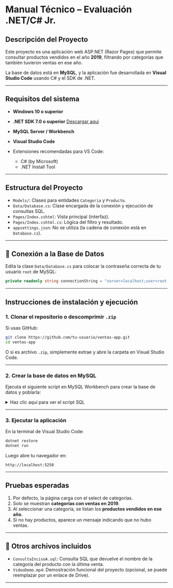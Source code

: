 # Manual Técnico – Evaluación .NET/C# Jr.

## Descripción del Proyecto

Este proyecto es una aplicación web ASP.NET (Razor Pages) que permite consultar productos vendidos en el año **2019**, filtrando por categorías que también tuvieron ventas en ese año.

La base de datos está en **MySQL**, y la aplicación fue desarrollada en **Visual Studio Code** usando C# y el SDK de .NET.

---

## Requisitos del sistema

* **Windows 10 o superior**
* **.NET SDK 7.0 o superior**
  [Descargar aquí](https://dotnet.microsoft.com/en-us/download)
* **MySQL Server / Workbench**
* **Visual Studio Code**
* Extensiones recomendadas para VS Code:

  * C# (by Microsoft)
  * .NET Install Tool

---

## Estructura del Proyecto

* `Models/`: Clases para entidades `Categoria` y `Producto`.
* `Data/Database.cs`: Clase encargada de la conexión y ejecución de consultas SQL.
* `Pages/Index.cshtml`: Vista principal (interfaz).
* `Pages/Index.cshtml.cs`: Lógica del filtro y resultado.
* `appsettings.json`: No se utiliza (la cadena de conexión está en `Database.cs`).

---

## 🔗 Conexión a la Base de Datos

Edita la clase `Data/Database.cs` para colocar la contraseña correcta de tu usuario `root` de MySQL:

```csharp
private readonly string connectionString = "server=localhost;user=root;password=AQUÍ_TU_PASSWORD;database=VentasDB";
```

---

## Instrucciones de instalación y ejecución

### 1. Clonar el repositorio o descomprimir `.zip`

Si usas GitHub:

```bash
git clone https://github.com/tu-usuario/ventas-app.git
cd ventas-app
```

O si es archivo `.zip`, simplemente extrae y abre la carpeta en Visual Studio Code.

---

### 2. Crear la base de datos en MySQL

Ejecuta el siguiente script en MySQL Workbench para crear la base de datos y poblarla:

<details>
<summary>Haz clic aquí para ver el script SQL</summary>

```sql
CREATE DATABASE IF NOT EXISTS VentasDB;
USE VentasDB;

CREATE TABLE Categoria (
    CodigoCategoria INT PRIMARY KEY,
    Nombre VARCHAR(100) NOT NULL
);

CREATE TABLE Producto (
    CodigoProducto INT PRIMARY KEY,
    Nombre VARCHAR(100) NOT NULL,
    CodigoCategoria INT NOT NULL,
    FOREIGN KEY (CodigoCategoria) REFERENCES Categoria(CodigoCategoria)
);

CREATE TABLE Venta (
    CodigoVenta INT PRIMARY KEY,
    Fecha DATE NOT NULL,
    CodigoProducto INT NOT NULL,
    FOREIGN KEY (CodigoProducto) REFERENCES Producto(CodigoProducto)
);

-- Datos de prueba
INSERT INTO Categoria VALUES (1, 'Limpieza'), (2, 'Electrónica'), (3, 'Alimentos'), (4, 'Bebidas'), (5, 'Papelería'), (6, 'Ropa');
INSERT INTO Producto VALUES
(1, 'Detergente', 1), (2, 'Televisor', 2), (3, 'Arroz', 3),
(4, 'Jugo Natural', 4), (5, 'Refresco Cola', 4),
(6, 'Cuaderno', 5), (7, 'Bolígrafo', 5),
(8, 'Camisa', 6), (9, 'Pantalón', 6);

INSERT INTO Venta VALUES
(1, '2019-06-01', 1), (2, '2020-07-10', 2), (3, '2023-03-20', 3),
(4, '2019-01-15', 4), (5, '2019-07-10', 5),
(6, '2019-03-21', 6), (7, '2019-11-11', 7),
(8, '2019-06-06', 8), (9, '2020-02-14', 9);
```

</details>

---

### 3. Ejecutar la aplicación

En la terminal de Visual Studio Code:

```bash
dotnet restore
dotnet run
```

Luego abre tu navegador en:

```
http://localhost:5250
```

---

## Pruebas esperadas

1. Por defecto, la página carga con el select de categorías.
2. Solo se muestran **categorías con ventas en 2019**.
3. Al seleccionar una categoría, se listan los **productos vendidos en ese año**.
4. Si no hay productos, aparece un mensaje indicando que no hubo ventas.

---

## 📎 Otros archivos incluidos

* `ConsultaIncisoA.sql`: Consulta SQL que devuelve el nombre de la categoría del producto con la última venta.
* `VideoDemo.mp4`: Demostración funcional del proyecto (opcional, se puede reemplazar por un enlace de Drive).

---
